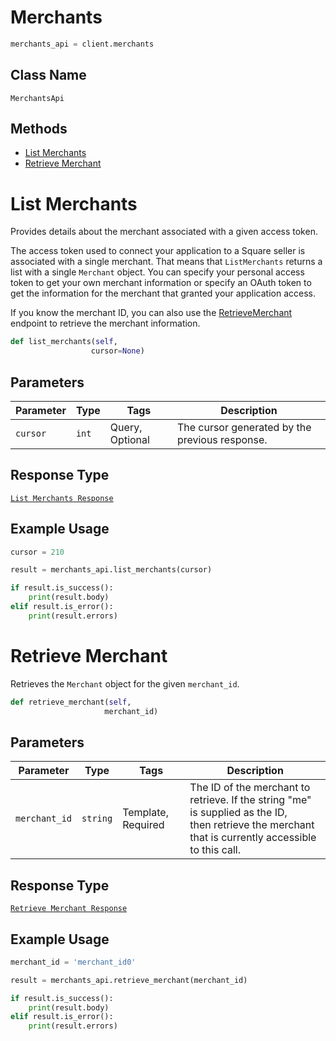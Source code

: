 # Merchants

```python
merchants_api = client.merchants
```

## Class Name

`MerchantsApi`

## Methods

* [List Merchants](/doc/api/merchants.md#list-merchants)
* [Retrieve Merchant](/doc/api/merchants.md#retrieve-merchant)


# List Merchants

Provides details about the merchant associated with a given access token.

The access token used to connect your application to a Square seller is associated
with a single merchant. That means that `ListMerchants` returns a list
with a single `Merchant` object. You can specify your personal access token
to get your own merchant information or specify an OAuth token to get the
information for the merchant that granted your application access.

If you know the merchant ID, you can also use the [RetrieveMerchant](/doc/api/merchants.md#retrieve-merchant)
endpoint to retrieve the merchant information.

```python
def list_merchants(self,
                  cursor=None)
```

## Parameters

| Parameter | Type | Tags | Description |
|  --- | --- | --- | --- |
| `cursor` | `int` | Query, Optional | The cursor generated by the previous response. |

## Response Type

[`List Merchants Response`](/doc/models/list-merchants-response.md)

## Example Usage

```python
cursor = 210

result = merchants_api.list_merchants(cursor)

if result.is_success():
    print(result.body)
elif result.is_error():
    print(result.errors)
```


# Retrieve Merchant

Retrieves the `Merchant` object for the given `merchant_id`.

```python
def retrieve_merchant(self,
                     merchant_id)
```

## Parameters

| Parameter | Type | Tags | Description |
|  --- | --- | --- | --- |
| `merchant_id` | `string` | Template, Required | The ID of the merchant to retrieve. If the string "me" is supplied as the ID,<br>then retrieve the merchant that is currently accessible to this call. |

## Response Type

[`Retrieve Merchant Response`](/doc/models/retrieve-merchant-response.md)

## Example Usage

```python
merchant_id = 'merchant_id0'

result = merchants_api.retrieve_merchant(merchant_id)

if result.is_success():
    print(result.body)
elif result.is_error():
    print(result.errors)
```

